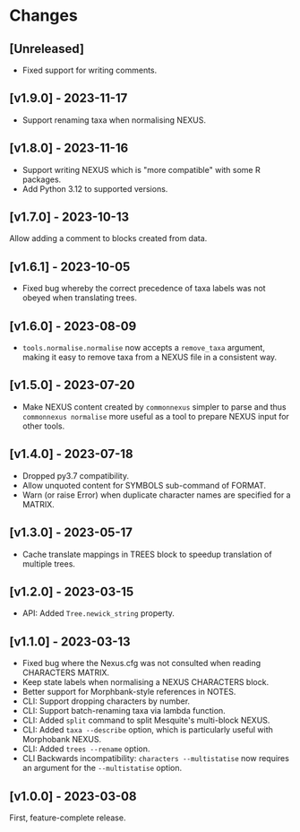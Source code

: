 # Changes

## [Unreleased]

- Fixed support for writing comments.


## [v1.9.0] - 2023-11-17

- Support renaming taxa when normalising NEXUS.


## [v1.8.0] - 2023-11-16

- Support writing NEXUS which is "more compatible" with some R packages.
- Add Python 3.12 to supported versions.


## [v1.7.0] - 2023-10-13

Allow adding a comment to blocks created from data.


## [v1.6.1] - 2023-10-05

- Fixed bug whereby the correct precedence of taxa labels was not obeyed when
  translating trees.


## [v1.6.0] - 2023-08-09

- `tools.normalise.normalise` now accepts a `remove_taxa` argument, making
  it easy to remove taxa from a NEXUS file in a consistent way.


## [v1.5.0] - 2023-07-20

- Make NEXUS content created by `commonnexus` simpler to parse and thus
  `commonnexus normalise` more useful as a tool to prepare NEXUS input for
  other tools.


## [v1.4.0] - 2023-07-18

- Dropped py3.7 compatibility.
- Allow unquoted content for SYMBOLS sub-command of FORMAT.
- Warn (or raise Error) when duplicate character names are specified for a MATRIX.


## [v1.3.0] - 2023-05-17

- Cache translate mappings in TREES block to speedup translation of multiple trees.


## [v1.2.0] - 2023-03-15

- API: Added `Tree.newick_string` property.


## [v1.1.0] - 2023-03-13

- Fixed bug where the Nexus.cfg was not consulted when reading CHARACTERS MATRIX.
- Keep state labels when normalising a NEXUS CHARACTERS block.
- Better support for Morphbank-style references in NOTES.
- CLI: Support dropping characters by number.
- CLI: Support batch-renaming taxa via lambda function.
- CLI: Added `split` command to split Mesquite's multi-block NEXUS.
- CLI: Added `taxa --describe` option, which is particularly useful with Morphobank NEXUS.
- CLI: Added `trees --rename` option.
- CLI Backwards incompatibility: `characters --multistatise` now requires an argument for
  the `--multistatise` option.


## [v1.0.0] - 2023-03-08

First, feature-complete release.

